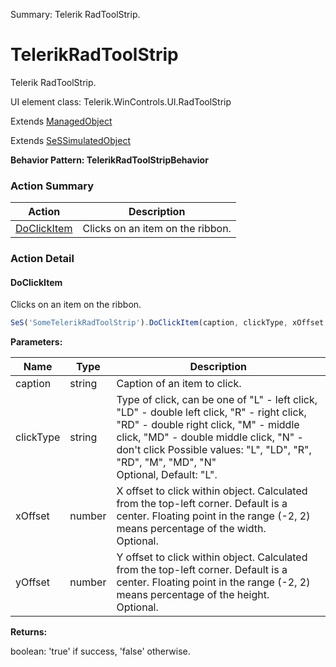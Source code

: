 Summary: Telerik RadToolStrip.

# TelerikRadToolStrip

Telerik RadToolStrip.
 
UI element class: Telerik.WinControls.UI.RadToolStrip

Extends [ManagedObject](ManagedObject.md)

Extends [SeSSimulatedObject](SeSSimulatedObject.md)





**Behavior Pattern: TelerikRadToolStripBehavior**


<!-- ============================== property summary ========================== -->

<!-- ============================== action summary ========================== -->



### Action Summary
|  **Action** | **Description** | 
| ----------- | --------------- |
|  [DoClickItem](#doclickitem) | Clicks on an item on the ribbon. |



<!-- ============================== property detail ========================== -->


<!-- ============================== action detail ========================== -->

### Action Detail

<a name="DoClickItem"></a>    
#### DoClickItem

Clicks on an item on the ribbon.

```javascript
SeS('SomeTelerikRadToolStrip').DoClickItem(caption, clickType, xOffset, yOffset)
```


**Parameters:**

|  **Name** | **Type** | **Description** |
| ---------- | -------- | --------------- |
| caption | string |  Caption of an item to click. |
| clickType | string |  Type of click, can be one of "L" - left click, "LD" - double left click, "R" - right click, "RD" - double right click, "M" - middle click, "MD" - double middle click, "N" - don't click Possible values: "L", "LD", "R", "RD", "M", "MD", "N"<br>Optional, Default: "L". |
| xOffset | number |  X offset to click within object. Calculated from the top-left corner. Default is a center. Floating point in the range (-2, 2) means percentage of the width.<br>Optional. |
| yOffset | number |  Y offset to click within object. Calculated from the top-left corner. Default is a center. Floating point in the range (-2, 2) means percentage of the height.<br>Optional. |




**Returns:**

boolean: 'true' if success, 'false' otherwise.



<a name="see.also.telerikradtoolstrip.doclickitem"></a>

  


